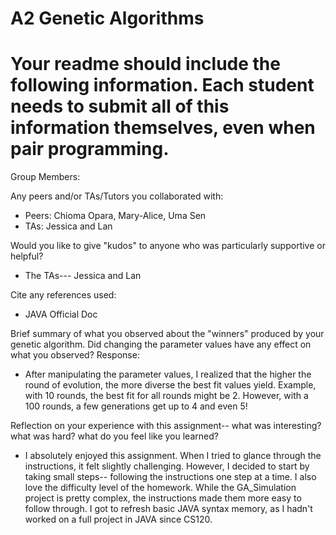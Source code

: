 # A2 Genetic Algorithms

# Your readme should include the following information. Each student needs to submit all of this information themselves, even when pair programming. 

Group Members:

Any peers and/or TAs/Tutors you collaborated with:
* Peers: Chioma Opara, Mary-Alice, Uma Sen
* TAs: Jessica and Lan

Would you like to give "kudos" to anyone who was particularly supportive or helpful?
* The TAs--- Jessica and Lan

Cite any references used:
* JAVA Official Doc

Brief summary of what you observed about the "winners" produced by your genetic algorithm. Did changing the parameter values have any effect on what you observed?
Response:
* After manipulating the parameter values, I realized that the higher the round of evolution, the more diverse the best fit values yield. Example, with 10 rounds, the best fit for all rounds might be 2. However, with a 100 rounds, a few generations get up to 4 and even 5!  

Reflection on your experience with this assignment-- what was interesting? what was hard? what do you feel like you learned?
* I absolutely enjoyed this assignment. When I tried to glance through the instructions, it felt slightly challenging. However, I decided to start by taking small steps-- following the instructions one step at a time. I also love the difficulty level of the homework. While the GA_Simulation project is pretty complex, the instructions made them more easy to follow through. I got to refresh basic JAVA syntax memory, as I hadn't worked on a full project in JAVA since CS120.

